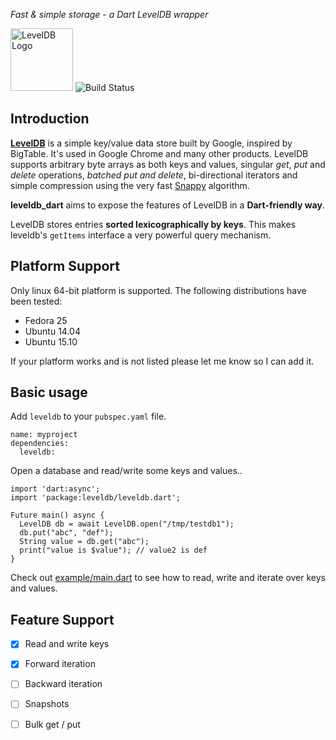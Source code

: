 *Fast & simple storage - a Dart LevelDB wrapper*

<img alt="LevelDB Logo" height="100" src="http://leveldb.org/img/logo.svg">

<img alt="Build Status" src="https://travis-ci.org/adamlofts/leveldb_dart.svg?branch=master">

Introduction
------------

**[LevelDB](https://github.com/google/leveldb)** is a simple key/value data store built by Google, inspired by BigTable. It's used in Google
Chrome and many other products. LevelDB supports arbitrary byte arrays as both keys and values, singular *get*, *put* and *delete*
operations, *batched put and delete*, bi-directional iterators and simple compression using the very fast
[Snappy](http://google.github.io/snappy/) algorithm.

**leveldb_dart** aims to expose the features of LevelDB in a **Dart-friendly way**.

LevelDB stores entries **sorted lexicographically by keys**. This makes leveldb's `getItems` interface a very powerful query mechanism.

Platform Support
----------------

Only linux 64-bit platform is supported. The following distributions have been tested:

* Fedora 25
* Ubuntu 14.04
* Ubuntu 15.10

If your platform works and is not listed please let me know so I can add it.

Basic usage
-----------

Add `leveldb` to your `pubspec.yaml` file.

```
name: myproject
dependencies:
  leveldb:
```

Open a database and read/write some keys and values..

```
import 'dart:async';
import 'package:leveldb/leveldb.dart';

Future main() async {
  LevelDB db = await LevelDB.open("/tmp/testdb1");
  db.put("abc", "def");
  String value = db.get("abc");
  print("value is $value"); // value2 is def
}
```
Check out [example/main.dart](example/main.dart) to see how to read, write and iterate over keys and values.

Feature Support
---------------
- [x] Read and write keys
- [x] Forward iteration
- [ ] Backward iteration
- [ ] Snapshots
- [ ] Bulk get / put




